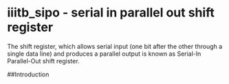 # iiitb_sipo - serial in parallel out shift register


The shift register, which allows serial input (one bit after the other through a single data line) and produces a parallel output is known as Serial-In Parallel-Out shift register.

##Introduction


